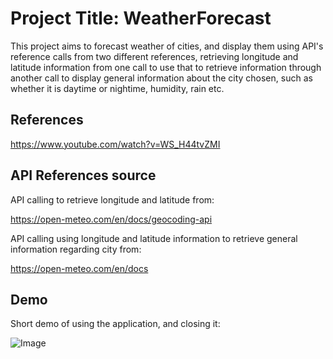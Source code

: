 
# **Project Title:** WeatherForecast

This project aims to forecast weather of cities, and display them using API's reference calls from two different references, retrieving longitude and latitude information from one call to use that to retrieve information through another call to display general information about the city chosen, such as whether it is daytime or nightime, humidity, rain etc.


## **References**
https://www.youtube.com/watch?v=WS_H44tvZMI
## **API References source**
API calling to retrieve longitude and latitude from: 

https://open-meteo.com/en/docs/geocoding-api

API calling using longitude and latitude information to retrieve general information regarding city from: 

https://open-meteo.com/en/docs
## **Demo**

Short demo of using the application, and closing it:

![Image](https://github.com/user-attachments/assets/a0cf56c4-453f-4eea-bc4c-ad8c616c3502)
